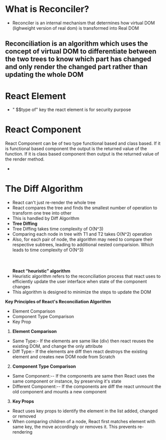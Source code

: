 # What is Reconciler?
+ Reconciler is an internal mechanism that determines how virtual DOM (lighweight version of real dom) is transformed into Real DOM
<div class="mainDiv">
<h2> 
Reconciliation is an algorithm which uses the concept of virtual DOM to differentiate between the two trees to know which part has changed and only render the changed part rather than updating the whole DOM
</h2>

<h1>React Element</h1>
<ul>
<li>" $$type of" key the react element is for security purpose</li>
</ul>

<h1>React Component</h1>
<p>React Component can be of two type functional based and class based. If it is functional based component the output is the returned value of the function. If it is class based component then output is the returned value of the render method.
</p>

<ul>
<li>
</li>
</ul>

<h1>The Diff Algorithm</h1>
<ul>
<li>React can't just re-render the whole tree</li>
<li>React compares the tree and finds the smallest number of operation to transform one tree into other</li>
<li>This is handled by Diff Algorithm</li>
<li><b>Tree Diffing</b></li>
<li>Tree Diffing takes time complexity of O(N^3)</li>
<li>Comparing each node in tree with T1 and T2 takes O(N^2) operation</li>
<li>Also, for each pair of node, the algorithm may need to compare their respective subtrees, leading to additional nested comparision. Which leads to time complexity of O(N^3) </li>
<br/>
<br/>
<br/>
<b>React “heuristic” algorithm</b>
<li>Heuristic algorithm refers to the reconciliation process that react uses to efficiently update the user interface when state of the component changes</li>
<li>This algorithm is designed to minimize the steps to update the DOM</li>
</ul>

<b>Key Principles of React's Reconciliation Algorithm</b>
<ul>
<li>Element Comparison</li>
<li>Component Type Comparison</li>
<li>Key Prop</li>
</ul>

1. <b>Element Comparison</b>
<ul>
<li>Same Type:- If the elements are same like (div) then react reuses the existing DOM, and change the only attribute</li>
<li>Diff Type:- If the elements are diff then react destroys the existing element and creates new DOM node from Scratch</li>
</ul>

2. <b>Component Type Comparison</b>
<ul>
<li>Same Component:-- If the components are same then React uses the same component or instance, by preserving it's state</li>
<li>Different Component:-- If the components are diff the react unmount the old component and mounts a new component </li>
</ul>

3. <b>Key Props</b>
<ul>
<li>React uses key props to identify the element in the list added, changed or removed</li>
<li>When comparing children of a node, React first matches element with same key, the move accordingly or removes it. This prevents re-rendering</li>
</ul>

</div>
